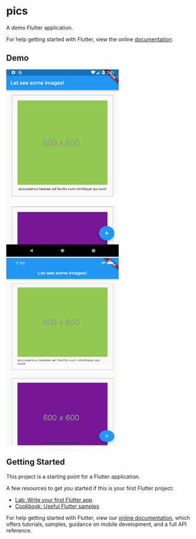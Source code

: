 # pics

A demo Flutter application.

For help getting started with Flutter, view the online
[documentation](https://flutter.io/).

## Demo
<img src="https://github.com/Zishanr/flutterpics/blob/master/screenshot/Screenshot_1545141718.png" width="300" height="500">
<img src="https://github.com/Zishanr/flutterpics/blob/master/screenshot/Simulator%20Screen%20Shot%20-%20iPhone%20XR%20-%202018-12-18%20at%2019.32.01.png" width="300" height="500">

## Getting Started

This project is a starting point for a Flutter application.

A few resources to get you started if this is your first Flutter project:

- [Lab: Write your first Flutter app](https://flutter.io/docs/get-started/codelab)
- [Cookbook: Useful Flutter samples](https://flutter.io/docs/cookbook)

For help getting started with Flutter, view our 
[online documentation](https://flutter.io/docs), which offers tutorials, 
samples, guidance on mobile development, and a full API reference.
